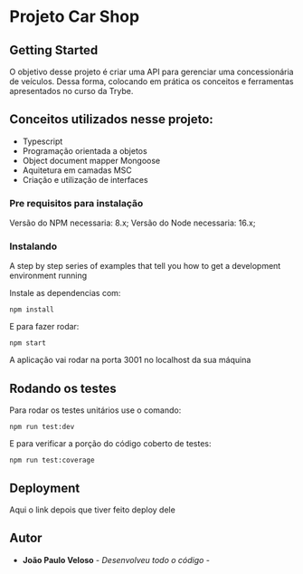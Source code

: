 # Projeto Car Shop

## Getting Started

O objetivo desse projeto é criar uma API para gerenciar uma concessionária de veículos. Dessa forma, colocando em prática os conceitos e ferramentas apresentados no curso da Trybe.

## Conceitos utilizados nesse projeto:

* Typescript
* Programação orientada a objetos
* Object document mapper Mongoose
* Aquitetura em camadas MSC
* Criação e utilização de interfaces

### Pre requisitos para instalação

Versão do NPM necessaria: 8.x;
Versão do Node necessaria: 16.x;

### Instalando

A step by step series of examples that tell you how to get a development
environment running

Instale as dependencias com:

    npm install

E para fazer rodar:

    npm start

A aplicação vai rodar na porta 3001 no localhost da sua máquina

## Rodando os testes

Para rodar os testes unitários use o comando:

    npm run test:dev

E para verificar a porção do código coberto de testes:

    npm run test:coverage

## Deployment

Aqui o link depois que tiver feito deploy dele

## Autor

  - **João Paulo Veloso** - *Desenvolveu todo o código* -
